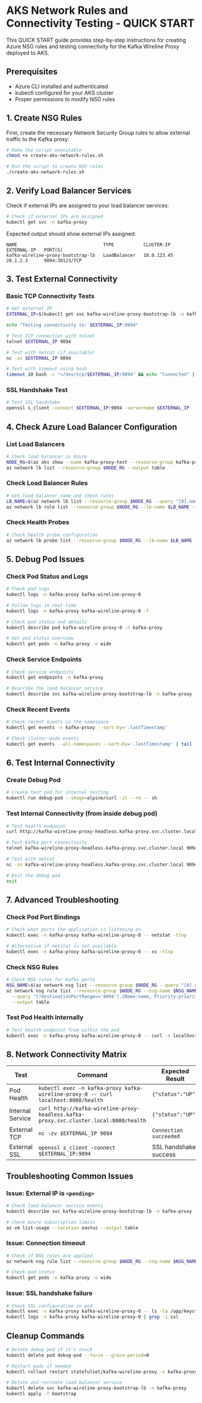 # AKS Network Rules and Connectivity Testing - QUICK START

This QUICK START guide provides step-by-step instructions for creating Azure NSG rules and testing connectivity for the Kafka Wireline Proxy deployed to AKS.

## Prerequisites

- Azure CLI installed and authenticated
- kubectl configured for your AKS cluster
- Proper permissions to modify NSG rules

## 1. Create NSG Rules

First, create the necessary Network Security Group rules to allow external traffic to the Kafka proxy:

```bash
# Make the script executable
chmod +x create-aks-network-rules.sh

# Run the script to create NSG rules
./create-aks-network-rules.sh
```

## 2. Verify Load Balancer Services

Check if external IPs are assigned to your load balancer services:

```bash
# Check if external IPs are assigned
kubectl get svc -n kafka-proxy
```

Expected output should show external IPs assigned:
```
NAME                                TYPE           CLUSTER-IP    EXTERNAL-IP   PORT(S)
kafka-wireline-proxy-bootstrap-lb   LoadBalancer   10.0.123.45   20.1.2.3      9094:30123/TCP
```

## 3. Test External Connectivity

### Basic TCP Connectivity Tests

```bash
# Get external IP
EXTERNAL_IP=$(kubectl get svc kafka-wireline-proxy-bootstrap-lb -n kafka-proxy -o jsonpath='{.status.loadBalancer.ingress[0].ip}')

echo "Testing connectivity to: $EXTERNAL_IP:9094"

# Test TCP connection with telnet
telnet $EXTERNAL_IP 9094

# Test with netcat (if available)
nc -zv $EXTERNAL_IP 9094

# Test with timeout using bash
timeout 10 bash -c "</dev/tcp/$EXTERNAL_IP/9094" && echo "Connected" || echo "Failed"
```

### SSL Handshake Test

```bash
# Test SSL handshake
openssl s_client -connect $EXTERNAL_IP:9094 -servername $EXTERNAL_IP
```

## 4. Check Azure Load Balancer Configuration

### List Load Balancers

```bash
# Check load balancer in Azure
NODE_RG=$(az aks show --name kafka-proxy-test --resource-group kafka-proxy-test --query nodeResourceGroup -o tsv)
az network lb list --resource-group $NODE_RG --output table
```

### Check Load Balancer Rules

```bash
# Get load balancer name and check rules
LB_NAME=$(az network lb list --resource-group $NODE_RG --query "[0].name" -o tsv)
az network lb rule list --resource-group $NODE_RG --lb-name $LB_NAME --output table
```

### Check Health Probes

```bash
# Check health probe configuration
az network lb probe list --resource-group $NODE_RG --lb-name $LB_NAME --output table
```

## 5. Debug Pod Issues

### Check Pod Status and Logs

```bash
# Check pod logs
kubectl logs -n kafka-proxy kafka-wireline-proxy-0

# Follow logs in real-time
kubectl logs -n kafka-proxy kafka-wireline-proxy-0 -f

# Check pod status and details
kubectl describe pod kafka-wireline-proxy-0 -n kafka-proxy

# Get pod status overview
kubectl get pods -n kafka-proxy -o wide
```

### Check Service Endpoints

```bash
# Check service endpoints
kubectl get endpoints -n kafka-proxy

# Describe the load balancer service
kubectl describe svc kafka-wireline-proxy-bootstrap-lb -n kafka-proxy
```

### Check Recent Events

```bash
# Check recent events in the namespace
kubectl get events -n kafka-proxy --sort-by='.lastTimestamp'

# Check cluster-wide events
kubectl get events --all-namespaces --sort-by='.lastTimestamp' | tail -20
```

## 6. Test Internal Connectivity

### Create Debug Pod

```bash
# Create test pod for internal testing
kubectl run debug-pod --image=alpine/curl -it --rm -- sh
```

### Test Internal Connectivity (from inside debug pod)

```bash
# Test health endpoint
curl http://kafka-wireline-proxy-headless.kafka-proxy.svc.cluster.local:8080/health

# Test Kafka port connectivity
telnet kafka-wireline-proxy-headless.kafka-proxy.svc.cluster.local 9094

# Test with netcat
nc -zv kafka-wireline-proxy-headless.kafka-proxy.svc.cluster.local 9094

# Exit the debug pod
exit
```

## 7. Advanced Troubleshooting

### Check Pod Port Bindings

```bash
# Check what ports the application is listening on
kubectl exec -n kafka-proxy kafka-wireline-proxy-0 -- netstat -tlnp

# Alternative if netstat is not available
kubectl exec -n kafka-proxy kafka-wireline-proxy-0 -- ss -tlnp
```

### Check NSG Rules

```bash
# Check NSG rules for Kafka ports
NSG_NAME=$(az network nsg list --resource-group $NODE_RG --query "[0].name" -o tsv)
az network nsg rule list --resource-group $NODE_RG --nsg-name $NSG_NAME \
  --query "[?destinationPortRange=='9094'].{Name:name, Priority:priority, Access:access, SourceAddressPrefix:sourceAddressPrefix}" \
  --output table
```

### Test Pod Health Internally

```bash
# Test health endpoint from within the pod
kubectl exec -n kafka-proxy kafka-wireline-proxy-0 -- curl -s localhost:8080/health
```

## 8. Network Connectivity Matrix

| Test | Command | Expected Result |
|------|---------|----------------|
| Pod Health | `kubectl exec -n kafka-proxy kafka-wireline-proxy-0 -- curl localhost:8080/health` | `{"status":"UP"}` |
| Internal Service | `curl http://kafka-wireline-proxy-headless.kafka-proxy.svc.cluster.local:8080/health` | `{"status":"UP"}` |
| External TCP | `nc -zv $EXTERNAL_IP 9094` | `Connection succeeded` |
| External SSL | `openssl s_client -connect $EXTERNAL_IP:9094` | SSL handshake success |

## Troubleshooting Common Issues

### Issue: External IP is `<pending>`
```bash
# Check load balancer service events
kubectl describe svc kafka-wireline-proxy-bootstrap-lb -n kafka-proxy

# Check Azure subscription limits
az vm list-usage --location eastus --output table
```

### Issue: Connection timeout
```bash
# Check if NSG rules are applied
az network nsg rule list --resource-group $NODE_RG --nsg-name $NSG_NAME --output table

# Check pod status
kubectl get pods -n kafka-proxy -o wide
```

### Issue: SSL handshake failure
```bash
# Check SSL configuration in pod
kubectl exec -n kafka-proxy kafka-wireline-proxy-0 -- ls -la /app/keystore
kubectl logs -n kafka-proxy kafka-wireline-proxy-0 | grep -i ssl
```

## Cleanup Commands

```bash
# Delete debug pod if it's stuck
kubectl delete pod debug-pod --force --grace-period=0

# Restart pods if needed
kubectl rollout restart statefulset/kafka-wireline-proxy -n kafka-proxy

# Delete and recreate load balancer service
kubectl delete svc kafka-wireline-proxy-bootstrap-lb -n kafka-proxy
kubectl apply -f bootstrap
```

